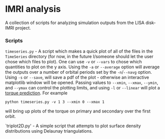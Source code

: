 # IMRI analysis

A collection of scripts for analyzing simulation outputs from the LISA disk-IMRI project.

### Scripts
`timeseries.py` - A script which makes a quick plot of all of the files in the `TimeSeries` directory (for now, in the future I/someone should let the user chose which files to plot).
One can use `-v` or `--vars` to chose which quantities to plot on the y axis.
Using the `-a` or `--average` option will average the outputs over a number of orbital periods set by the `-n`/`--navg` option. Using `-s` or `--save`, will save a pdf of the plot - otherwise an interactive matplotlib window will be opened. Passing values to `--xmin`, `--xmax`, `--ymin`, and `--ymax` can control the plotting limits, and using `-l` or `--linear` will plot a [torque prediction](https://ui.adsabs.harvard.edu/abs/2002ApJ...565.1257T/abstract).
For example 
```
python timeseries.py -v 1 3 --xmin 0 --xmax 1 
```
will bring up plots of the torque on primary and secondary over the first orbit.


`triplot2D.py' - A simple script that attempts to plot surface density distributions using Delaunay triangulations. 
